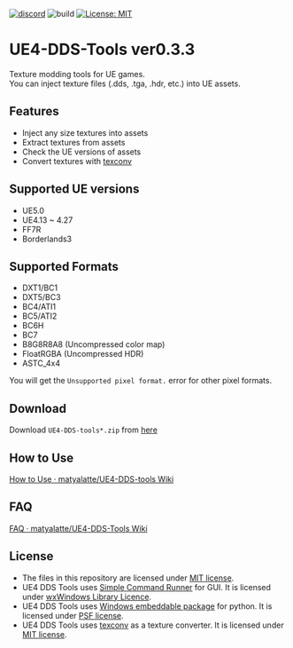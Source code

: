 [![discord](https://badgen.net/badge/icon/discord?icon=discord&label)](https://discord.gg/Qx2Ff3MByF)
![build](https://github.com/matyalatte/UE4-DDS-tools/actions/workflows/main.yml/badge.svg)
[![License: MIT](https://img.shields.io/badge/License-MIT-yellow.svg)](https://opensource.org/licenses/MIT)

# UE4-DDS-Tools ver0.3.3
Texture modding tools for UE games.<br>
You can inject texture files (.dds, .tga, .hdr, etc.) into UE assets.<br>

## Features

- Inject any size textures into assets
- Extract textures from assets
- Check the UE versions of assets
- Convert textures with [texconv](https://github.com/microsoft/DirectXTex/wiki/Texconv)

## Supported UE versions
- UE5.0
- UE4.13 ~ 4.27
- FF7R
- Borderlands3

## Supported Formats

- DXT1/BC1
- DXT5/BC3
- BC4/ATI1
- BC5/ATI2
- BC6H
- BC7
- B8G8R8A8 (Uncompressed color map)
- FloatRGBA (Uncompressed HDR)
- ASTC_4x4

You will get the `Unsupported pixel format.` error for other pixel formats.  

## Download
Download `UE4-DDS-tools*.zip` from [here](https://github.com/matyalatte/UE4-DDS-tools/releases)

## How to Use
[How to Use · matyalatte/UE4-DDS-tools Wiki](https://github.com/matyalatte/UE4-DDS-Tools/wiki/How-to-Use)

## FAQ
[FAQ · matyalatte/UE4-DDS-Tools Wiki](https://github.com/matyalatte/UE4-DDS-Tools/wiki/FAQ)

## License
* The files in this repository are licensed under [MIT license](https://github.com/matyalatte/UE4-DDS-Tools/blob/main/LICENSE).
* UE4 DDS Tools uses [Simple Command Runner](https://github.com/matyalatte/Simple-Command-Runner) for GUI. It is licensed under [wxWindows Library Licence](https://github.com/wxWidgets/wxWidgets/blob/master/docs/licence.txt).
* UE4 DDS Tools uses [Windows embeddable package](https://www.python.org/downloads/windows/) for python. It is licensed under [PSF license](https://docs.python.org/3/license.html).
* UE4 DDS Tools uses [texconv](https://github.com/microsoft/DirectXTex/wiki/Texconv) as a texture converter. It is licensed under [MIT license](https://github.com/matyalatte/UE4-DDS-Tools/blob/main/LICENSE).

